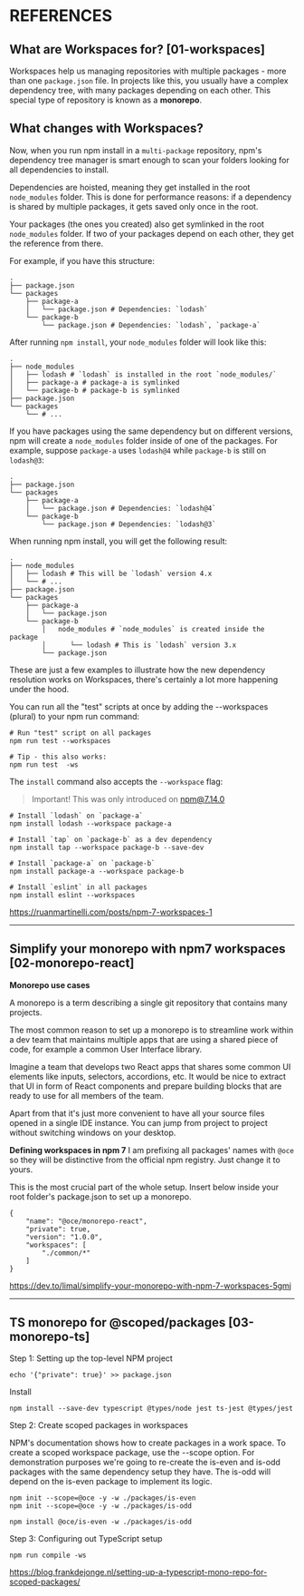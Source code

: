 # REFERENCES

## What are Workspaces for? [01-workspaces]

Workspaces help us managing repositories with multiple packages - more than one `package.json` file. In projects like this, you usually have a complex dependency tree, with many packages depending on each other. This special type of repository is known as a **monorepo**.

## What changes with Workspaces?

Now, when you run npm install in a `multi-package` repository, npm's dependency tree manager is smart enough to scan your folders looking for all dependencies to install.

Dependencies are hoisted, meaning they get installed in the root `node_modules` folder. This is done for performance reasons: if a dependency is shared by multiple packages, it gets saved only once in the root.

Your packages (the ones you created) also get symlinked in the root `node_modules` folder. If two of your packages depend on each other, they get the reference from there.

For example, if you have this structure:

```
.
├── package.json
└── packages
    ├── package-a
    │   └── package.json # Dependencies: `lodash`
    └── package-b
        └── package.json # Dependencies: `lodash`, `package-a`
```

After running `npm install`, your `node_modules` folder will look like this:

```
.
├── node_modules
│   ├── lodash # `lodash` is installed in the root `node_modules/`
│   ├── package-a # package-a is symlinked
│   └── package-b # package-b is symlinked
├── package.json
└── packages
    └── # ...
```

If you have packages using the same dependency but on different versions, npm will create a `node_modules` folder inside of one of the packages. For example, suppose `package-a` uses `lodash@4` while `package-b` is still on `lodash@3`:

```
.
├── package.json
└── packages
    ├── package-a
    │   └── package.json # Dependencies: `lodash@4`
    └── package-b
        └── package.json # Dependencies: `lodash@3`
```

When running npm install, you will get the following result:

```
.
├── node_modules
│   ├── lodash # This will be `lodash` version 4.x
│   └── # ...
├── package.json
└── packages
    ├── package-a
    │   └── package.json
    └── package-b
        │   node_modules # `node_modules` is created inside the package
        │      └── lodash # This is `lodash` version 3.x
        └── package.json
```

These are just a few examples to illustrate how the new dependency resolution works on Workspaces, there's certainly a lot more happening under the hood.

You can run all the "test" scripts at once by adding the --workspaces (plural) to your npm run command:

```
# Run "test" script on all packages
npm run test --workspaces

# Tip - this also works:
npm run test  -ws
```

The `install` command also accepts the `--workspace` flag:

> Important! This was only introduced on npm@7.14.0

```
# Install `lodash` on `package-a`
npm install lodash --workspace package-a

# Install `tap` on `package-b` as a dev dependency
npm install tap --workspace package-b --save-dev

# Install `package-a` on `package-b`
npm install package-a --workspace package-b

# Install `eslint` in all packages
npm install eslint --workspaces
```

https://ruanmartinelli.com/posts/npm-7-workspaces-1

---

## Simplify your monorepo with npm7 workspaces [02-monorepo-react]

**Monorepo use cases**

A monorepo is a term describing a single git repository that contains many projects.

The most common reason to set up a monorepo is to streamline work within a dev team that maintains multiple apps that are using a shared piece of code, for example a common User Interface library.

Imagine a team that develops two React apps that shares some common UI elements like inputs, selectors, accordions, etc. It would be nice to extract that UI in form of React components and prepare building blocks that are ready to use for all members of the team.

Apart from that it's just more convenient to have all your source files opened in a single IDE instance. You can jump from project to project without switching windows on your desktop.

**Defining workspaces in npm 7**
I am prefixing all packages' names with `@oce` so they will be distinctive from the official npm registry. Just change it to yours.

This is the most crucial part of the whole setup. Insert below inside your root folder's package.json to set up a monorepo.

```
{
    "name": "@oce/monorepo-react",
    "private": true,
    "version": "1.0.0",
    "workspaces": [
        "./common/*"
    ]
}
```

https://dev.to/limal/simplify-your-monorepo-with-npm-7-workspaces-5gmj

---

## TS monorepo for @scoped/packages [03-monorepo-ts]

Step 1: Setting up the top-level NPM project

```
echo '{"private": true}' >> package.json
```

Install

```
npm install --save-dev typescript @types/node jest ts-jest @types/jest
```

Step 2: Create scoped packages in workspaces

NPM's documentation shows how to create packages in a work space. To create a scoped workspace package, use the --scope option. For demonstration purposes we're going to re-create the is-even and is-odd packages with the same dependency setup they have. The is-odd will depend on the is-even package to implement its logic.

```
npm init --scope=@oce -y -w ./packages/is-even
npm init --scope=@oce -y -w ./packages/is-odd
```

```
npm install @oce/is-even -w ./packages/is-odd
```

Step 3: Configuring out TypeScript setup

```
npm run compile -ws
```

https://blog.frankdejonge.nl/setting-up-a-typescript-mono-repo-for-scoped-packages/
